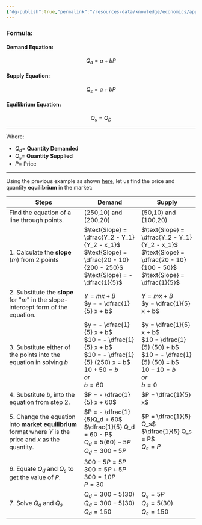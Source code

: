 ```yaml
---
{"dg-publish":true,"permalink":"/resources-data/knowledge/economics/applied-economics/demand-and-supply/equilibrium/finding-the-equilibrium-price-and-quantity/"}
---
```


### Formula:
#### Demand Equation:

$$
Q_d = a + bP
$$

#### Supply Equation:

$$
Q_s = a + bP
$$

#### Equilibrium Equation:

$$
Q_s = Q_D
$$

** **
Where:
* $Q_d =$ **Quantity Demanded**
* $Q_s =$ **Quantity Supplied**
* $P =$ Price
** **

Using the previous example as shown [here](Market%20Equilibrium.md), let us find the price and quantity **equilibrium** in the market:

| **Steps**                                                                                                 | **Demand**                                                                                                                          | **Supply**                                                                                                                     |
| --------------------------------------------------------------------------------------------------------- | ----------------------------------------------------------------------------------------------------------------------------------- | ------------------------------------------------------------------------------------------------------------------------------ |
| Find the equation of a line through points.                                                               | (250,10) and (200,20)                                                                                                               | (50,10) and (100,20)                                                                                                           |
| 1. Calculate the **slope** ($m$) from 2 points                                                            | $\text{Slope} = \dfrac{Y_2 - Y_1} {Y_2 - x_1}$<br>$\text{Slope} = \dfrac{20 - 10}{200 - 250}$<br>$\text{Slope} = - \dfrac{1}{5}$    | $\text{Slope} = \dfrac{Y_2 - Y_1}{Y_2 - x_1}$<br>$\text{Slope} = \dfrac{20 - 10}{100 - 50}$<br>$\text{Slope} = \dfrac{1}{5}$   |
| 2. Substitute the **slope** for "$m$" in the slope-intercept form of the equation.                        | $Y = mx + B$<br>$y = - \dfrac{1}{5} x + b$                                                                                          | $Y = mx + B$<br>$y = \dfrac{1}{5} x + b$                                                                                       |
| 3. Substitute either of the points into the equation in solving $b$                                       | $y = - \dfrac{1}{5} x + b$<br>$10 = - \dfrac{1}{5} x + b$<br>$10 = - \dfrac{1}{5} (250) x = b$<br>$10 + 50 = b$<br>$or$<br>$b = 60$ | $y = \dfrac{1}{5} x + b$<br>$10 = \dfrac{1}{5} (50) + b$<br>$10 = - \dfrac{1}{5} (50) = b$<br>$10 - 10 = b$<br>$or$<br>$b = 0$ |
| 4. Substitute $b$, into the equation from step 2.                                                         | $P = - \dfrac{1}{5} x + 60$                                                                                                         | $P = \dfrac{1}{5} x$                                                                                                           |
| 5. Change the equation into **market equilibrium** format where $Y$ is the price and $x$ as the quantity. | $P = - \dfrac{1}{5}Q_d + 60$<br>$\dfrac{1}{5} Q_d = 60 - P$<br>$Q_d = 5(60) - 5P$<br>$Q_d = 300 - 5P$                               | $P = \dfrac{1}{5} Q_s$<br>$\dfrac{1}{5} Q_s = P$<br>$Q_s = P$                                                                  |
| 6. Equate $Q_d$ and $Q_s$ to get the value of $P$.                                                        | $300 - 5P = 5P$<br>$300 = 5P + 5P$<br>$300 = 10P$<br>$P = 30$                                                                       |                                                                                                                                |
| 7. Solve $Q_d$ and $Q_s$                                                                                  | $Q_d = 300 - 5(30)$<br>$Q_d = 300 - 5(30)$<br>$Q_d = 150$                                                                           | $Q_s = 5P$<br>$Q_s = 5(30)$<br>$Q_s = 150$                                                                                     |
